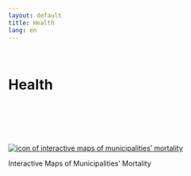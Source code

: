 ```yaml
---
layout: default
title: Health
lang: en
---
```


<link rel="stylesheet" href="style.css">

<br>

<h1 class="title-about">Health</h1>

<br>
<br>
<br>
<br>
<br>

<div class="imagens-container">
   <div class="icone-bloco">
    <a href="{{ site.baseurl }}/en/viz/mapa-de-mortalidade-dos-municipios.md" target="_blank" rel="noopener noreferrer">
      <img src="{{ site.baseurl }}/assets/img/icon_mapa_mort.jpg" alt="icon of interactive maps of municipalities’ mortality">
    </a><br>
    <p>Interactive Maps of Municipalities’ Mortality</p>
   </div>
